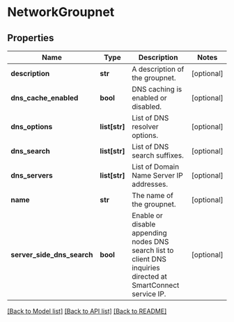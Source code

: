 # NetworkGroupnet

## Properties
Name | Type | Description | Notes
------------ | ------------- | ------------- | -------------
**description** | **str** | A description of the groupnet. | [optional] 
**dns_cache_enabled** | **bool** | DNS caching is enabled or disabled. | [optional] 
**dns_options** | **list[str]** | List of DNS resolver options. | [optional] 
**dns_search** | **list[str]** | List of DNS search suffixes. | [optional] 
**dns_servers** | **list[str]** | List of Domain Name Server IP addresses. | [optional] 
**name** | **str** | The name of the groupnet. | [optional] 
**server_side_dns_search** | **bool** | Enable or disable appending nodes DNS search  list to client DNS inquiries directed at SmartConnect service IP. | [optional] 

[[Back to Model list]](../README.md#documentation-for-models) [[Back to API list]](../README.md#documentation-for-api-endpoints) [[Back to README]](../README.md)


